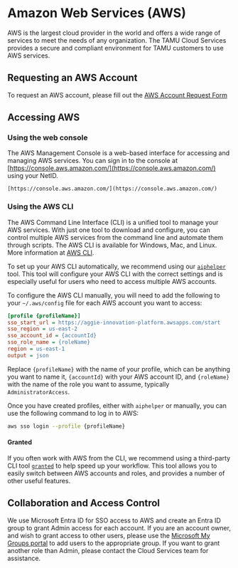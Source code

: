 # Amazon Web Services (AWS)

AWS is the largest cloud provider in the world and offers a wide range of services to meet the needs of any organization. The TAMU Cloud Services provides a secure and compliant environment for TAMU customers to use AWS services.

## Requesting an AWS Account

To request an AWS account, please fill out the [AWS Account Request Form](https://itselfservice.tamu.edu/tamucs?id=sc_cat_item&sys_id=5b78c0d7db8a1c10c02e690913961903)

## Accessing AWS

### Using the web console

The AWS Management Console is a web-based interface for accessing and managing AWS services. You can sign in to the console at [https://console.aws.amazon.com/](https://console.aws.amazon.com/) using your NetID.

```admonish info class="aggiecustom2" title="Access AWS"
[https://console.aws.amazon.com/](https://console.aws.amazon.com/)
```

### Using the AWS CLI

The AWS Command Line Interface (CLI) is a unified tool to manage your AWS services. With just one tool to download and configure, you can control multiple AWS services from the command line and automate them through scripts. The AWS CLI is available for Windows, Mac, and Linux. More information at [AWS CLI](https://aws.amazon.com/cli/).

To set up your AWS CLI automatically, we recommend using our [`aiphelper`](https://github.com/tamu-edu/aiphelper) tool. This tool will configure your AWS CLI with the correct settings and is especially useful for users who need to access multiple AWS accounts.

To configure the AWS CLI manually, you will need to add the following to your `~/.aws/config` file for each AWS account you want to access:

```ini
[profile {profileName}]
sso_start_url = https://aggie-innovation-platform.awsapps.com/start
sso_region = us-east-2
sso_account_id = {accountId}
sso_role_name = {roleName}
region = us-east-1
output = json
```

Replace `{profileName}` with the name of your profile, which can be anything you want to name it, `{accountId}` with your AWS account ID, and `{roleName}` with the name of the role you want to assume, typically `AdministratorAccess`.

Once you have created profiles, either with `aiphelper` or manually, you can use the following command to log in to AWS:

```bash
aws sso login --profile {profileName}
```

#### Granted

If you often work with AWS from the CLI, we recommend using a third-party CLI tool [`granted`](https://www.granted.dev/) to help speed up your workflow. This tool allows you to easily switch between AWS accounts and roles, and provides a number of other useful features.

## Collaboration and Access Control

We use Microsoft Entra ID for SSO access to AWS and create an Entra ID group to grant Admin access for each account. If you are an account owner, and wish to grant access to other users, please use the [Microsoft My Groups portal](https://myaccount.microsoft.com/groups) to add users to the appropriate group. If you want to grant another role than Admin, please contact the Cloud Services team for assistance.

